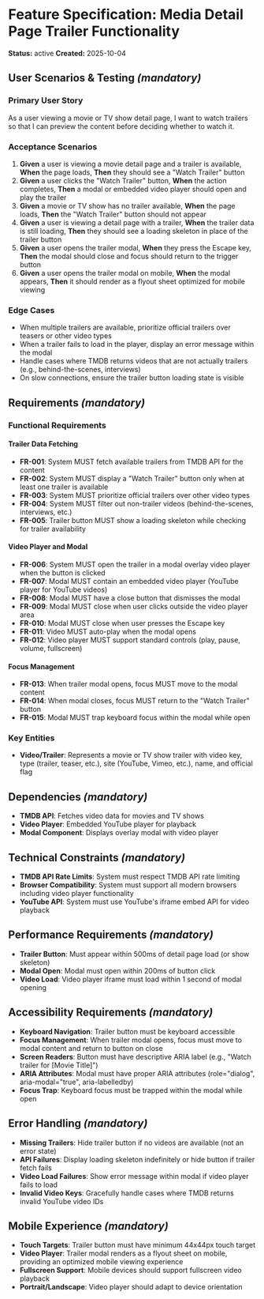 # Feature Specification: Media Detail Page Trailer Functionality

**Status:** active
**Created:** 2025-10-04

## User Scenarios & Testing _(mandatory)_

### Primary User Story

As a user viewing a movie or TV show detail page, I want to watch trailers so that I can preview the content before deciding whether to watch it.

### Acceptance Scenarios

1. **Given** a user is viewing a movie detail page and a trailer is available, **When** the page loads, **Then** they should see a "Watch Trailer" button
2. **Given** a user clicks the "Watch Trailer" button, **When** the action completes, **Then** a modal or embedded video player should open and play the trailer
3. **Given** a movie or TV show has no trailer available, **When** the page loads, **Then** the "Watch Trailer" button should not appear
4. **Given** a user is viewing a detail page with a trailer, **When** the trailer data is still loading, **Then** they should see a loading skeleton in place of the trailer button
5. **Given** a user opens the trailer modal, **When** they press the Escape key, **Then** the modal should close and focus should return to the trigger button
6. **Given** a user opens the trailer modal on mobile, **When** the modal appears, **Then** it should render as a flyout sheet optimized for mobile viewing

### Edge Cases

- When multiple trailers are available, prioritize official trailers over teasers or other video types
- When a trailer fails to load in the player, display an error message within the modal
- Handle cases where TMDB returns videos that are not actually trailers (e.g., behind-the-scenes, interviews)
- On slow connections, ensure the trailer button loading state is visible

## Requirements _(mandatory)_

### Functional Requirements

#### Trailer Data Fetching

- **FR-001**: System MUST fetch available trailers from TMDB API for the content
- **FR-002**: System MUST display a "Watch Trailer" button only when at least one trailer is available
- **FR-003**: System MUST prioritize official trailers over other video types
- **FR-004**: System MUST filter out non-trailer videos (behind-the-scenes, interviews, etc.)
- **FR-005**: Trailer button MUST show a loading skeleton while checking for trailer availability

#### Video Player and Modal

- **FR-006**: System MUST open the trailer in a modal overlay video player when the button is clicked
- **FR-007**: Modal MUST contain an embedded video player (YouTube player for YouTube videos)
- **FR-008**: Modal MUST have a close button that dismisses the modal
- **FR-009**: Modal MUST close when user clicks outside the video player area
- **FR-010**: Modal MUST close when user presses the Escape key
- **FR-011**: Video MUST auto-play when the modal opens
- **FR-012**: Video player MUST support standard controls (play, pause, volume, fullscreen)

#### Focus Management

- **FR-013**: When trailer modal opens, focus MUST move to the modal content
- **FR-014**: When modal closes, focus MUST return to the "Watch Trailer" button
- **FR-015**: Modal MUST trap keyboard focus within the modal while open

### Key Entities

- **Video/Trailer**: Represents a movie or TV show trailer with video key, type (trailer, teaser, etc.), site (YouTube, Vimeo, etc.), name, and official flag

## Dependencies _(mandatory)_

- **TMDB API**: Fetches video data for movies and TV shows
- **Video Player**: Embedded YouTube player for playback
- **Modal Component**: Displays overlay modal with video player

## Technical Constraints _(mandatory)_

- **TMDB API Rate Limits**: System must respect TMDB API rate limiting
- **Browser Compatibility**: System must support all modern browsers including video player functionality
- **YouTube API**: System must use YouTube's iframe embed API for video playback

## Performance Requirements _(mandatory)_

- **Trailer Button**: Must appear within 500ms of detail page load (or show skeleton)
- **Modal Open**: Modal must open within 200ms of button click
- **Video Load**: Video player iframe must load within 1 second of modal opening

## Accessibility Requirements _(mandatory)_

- **Keyboard Navigation**: Trailer button must be keyboard accessible
- **Focus Management**: When trailer modal opens, focus must move to modal content and return to button on close
- **Screen Readers**: Button must have descriptive ARIA label (e.g., "Watch trailer for [Movie Title]")
- **ARIA Attributes**: Modal must have proper ARIA attributes (role="dialog", aria-modal="true", aria-labelledby)
- **Focus Trap**: Keyboard focus must be trapped within the modal while open

## Error Handling _(mandatory)_

- **Missing Trailers**: Hide trailer button if no videos are available (not an error state)
- **API Failures**: Display loading skeleton indefinitely or hide button if trailer fetch fails
- **Video Load Failures**: Show error message within modal if video player fails to load
- **Invalid Video Keys**: Gracefully handle cases where TMDB returns invalid YouTube video IDs

## Mobile Experience _(mandatory)_

- **Touch Targets**: Trailer button must have minimum 44x44px touch target
- **Video Player**: Trailer modal renders as a flyout sheet on mobile, providing an optimized mobile viewing experience
- **Fullscreen Support**: Mobile devices should support fullscreen video playback
- **Portrait/Landscape**: Video player should adapt to device orientation
